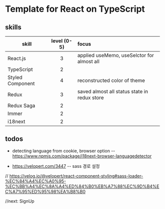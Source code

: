 # Template for React on TypeScript

## skills
skill |  level (0-5) | focus
---|:---:|:---
React.js  | 3 | applied useMemo, useSelctor for almost all
TypeScript  | 2 | 
Styled Component | 4 | reconstructed color of theme
Redux | 3 | saved almost all status state in redux store
Redux Saga | 2 | 
Immer | 2 | 
i18next | 2 | 

## todos
- detecting language from cookie, browser option
-- https://www.npmjs.com/package/i18next-browser-languagedetector


- https://velopert.com/3447
-- sass 경로 설정


// https://velog.io/@velopert/react-component-styling#sass-loader-%EC%84%A4%EC%A0%95-%EC%BB%A4%EC%8A%A4%ED%84%B0%EB%A7%88%EC%9D%B4%EC%A7%95%ED%95%98%EA%B8%B0

//next: SignUp